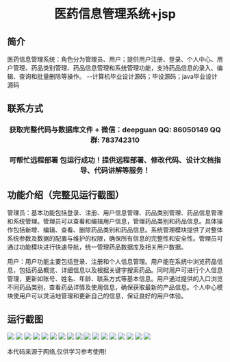 <p><h1 align="center">医药信息管理系统+jsp</h1></p>

## 简介
医药信息管理系统：角色分为管理员、用户；提供用户注册、登录、个人中心、用户管理、药品类别管理、药品信息管理和系统管理功能，支持药品信息的录入、编辑、查询和批量删除等操作。    --计算机毕业设计源码；毕设源码；java毕业设计源码


## 联系方式
<p><h3 align="center">获取完整代码与数据库文件 + 微信：deepguan QQ: 86050149 QQ群: 783742310</h3></p>
<p><h3 align="center">可帮忙远程部署 包运行成功！提供远程部署、修改代码、设计文档指导、代码讲解等服务！</h3></p>

## 功能介绍（完整见运行截图）
管理员：基本功能包括登录、注册、用户信息管理、药品类别管理、药品信息管理和系统管理。管理员可以查看和编辑用户信息，管理药品类别和药品信息。具体操作包括新增、编辑、查看、删除药品类别和药品信息。系统管理模块提供了对整体系统参数及数据的配置与维护的权限，确保所有信息的完整性和安全性。管理员可通过功能模块进行快速导航，统一管理药品数据库及相关用户数据。

用户：用户功能主要包括登录、注册和个人信息管理。用户能在系统中浏览药品信息，包括药品概览、详细信息以及根据关键字搜索药品。同时用户可进行个人信息管理，更新如账号、姓名、年龄、联系方式等基本信息。用户通过提供的入口浏览不同药品类别，查看药品详情及使用信息，确保获取最新的产品信息。个人中心模块使用户可以灵活地管理和更新自己的信息，保证良好的用户体验。


## 运行截图
![](img/001.jpg)
![](img/002.jpg)
![](img/003.jpg)
![](img/004.jpg)
![](img/005.jpg)
![](img/006.jpg)
![](img/007.jpg)
![](img/008.jpg)
![](img/009.jpg)
![](img/010.jpg)
![](img/011.jpg)
![](img/012.jpg)
![](img/013.jpg)
![](img/014.jpg)
![](img/015.jpg)
![](img/016.jpg)
![](img/017.jpg)

<p>本代码来源于网络,仅供学习参考使用!</p>
